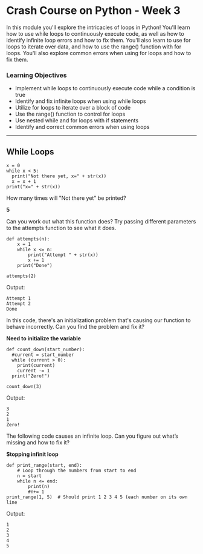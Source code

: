 # Crash Course on Python - Week 3

In this module you'll explore the intricacies of loops in Python! You'll learn how to use while loops to continuously execute code, as well as how to identify infinite loop errors and how to fix them. You'll also learn to use for loops to iterate over data, and how to use the range() function with for loops. You'll also explore common errors when using for loops and how to fix them.

### Learning Objectives

* Implement while loops to continuously execute code while a condition is true
* Identify and fix infinite loops when using while loops
* Utilize for loops to iterate over a block of code
* Use the range() function to control for loops
* Use nested while and for loops with if statements
* Identify and correct common errors when using loops

---

## While Loops

```
x = 0
while x < 5:
  print("Not there yet, x=" + str(x))
  x = x + 1
print("x=" + str(x))
```
How many times will "Not there yet" be printed?

**5**

Can you work out what this function does? Try passing different parameters to the attempts function to see what it does. 

```
def attempts(n):
    x = 1
    while x <= n:
        print("Attempt " + str(x))
        x += 1
    print("Done")
    
attempts(2)
```
Output:

```
Attempt 1
Attempt 2
Done
```
In this code, there's an initialization problem that's causing our function to behave incorrectly. Can you find the problem and fix it?

**Need to initialize the variable**

```
def count_down(start_number):
  #current = start_number
  while (current > 0):
    print(current)
    current -= 1
  print("Zero!")

count_down(3)

```
Output:

```
3
2
1
Zero!
```

The following code causes an infinite loop. Can you figure out what’s missing and how to fix it?

**Stopping infinit loop**

```
def print_range(start, end):
	# Loop through the numbers from start to end
	n = start
	while n <= end:
		print(n)
        #n+= 1
print_range(1, 5)  # Should print 1 2 3 4 5 (each number on its own line
```

Output:

```
1
2
3
4
5
```
